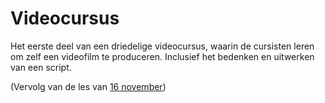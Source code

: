 # Videocursus
Het eerste deel van een driedelige videocursus, waarin de cursisten leren om zelf een videofilm te produceren. Inclusief het bedenken en uitwerken van een script.

(Vervolg van de les van [16 november](https://github.com/dpstruwe/N-T-cursus-DJOG/blob/master/Lessen/16november.md))
